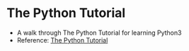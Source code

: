 # The Python Tutorial

- A walk through The Python Tutorial for learning Python3
- Reference: [The Python Tutorial](https://docs.python.org/3.12/tutorial/index.html)
